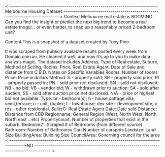 < --------------------------------------------------------------------------- Melbourne Housing Dataset --------------------------------------------------------------------------- >
Context
Melbourne real estate is BOOMING. Can you find the insight or predict the next big trend to become a real estate mogul… or even harder, to snap up a reasonably priced 2-bedroom unit?

Content
This is a snapshot of a dataset created by Tony Pino.

It was scraped from publicly available results posted every week from Domain.com.au. He cleaned it well, and now it's up to you to make data analysis magic. The dataset includes Address, Type of Real estate, Suburb, Method of Selling, Rooms, Price, Real Estate Agent, Date of Sale and distance from C.B.D.
Notes on Specific Variables
Rooms: Number of rooms
Price: Price in dollars
Method: S - property sold; SP - property sold prior; PI - property passed in; PN - sold prior not disclosed; SN - sold not disclosed; NB - no bid; VB - vendor bid; W - withdrawn prior to auction; SA - sold after auction; SS - sold after auction price not disclosed. N/A - price or highest bid not available.
Type: br - bedroom(s); h - house,cottage,villa, semi,terrace; u - unit, duplex; t - townhouse; dev site - development site; o res - other residential.
SellerG: Real Estate Agent
Date: Date sold
Distance: Distance from CBD
Regionname: General Region (West, North West, North, North east …etc)
Propertycount: Number of properties that exist in the suburb.
Bedroom2 : Scraped # of Bedrooms (from different source)
Bathroom: Number of Bathrooms
Car: Number of carspots
Landsize: Land Size
BuildingArea: Building Size
CouncilArea: Governing council for the area
< ------------------------------------------------------------------------------------- END -------------------------------------------------------------------------------------- >
